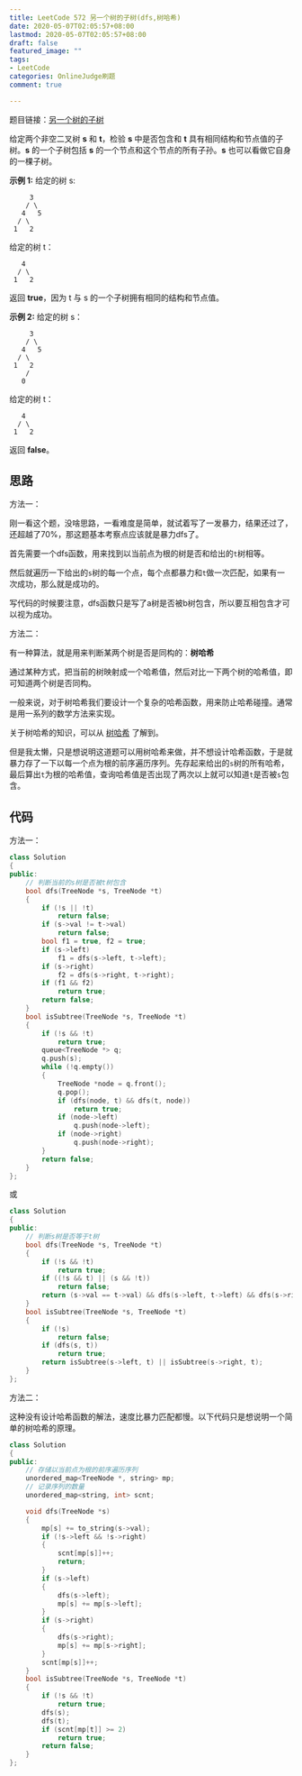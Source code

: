```yaml
---
title: LeetCode 572 另一个树的子树(dfs,树哈希)
date: 2020-05-07T02:05:57+08:00
lastmod: 2020-05-07T02:05:57+08:00
draft: false
featured_image: ""
tags:
- LeetCode
categories: OnlineJudge刷题
comment: true

---
```


题目链接：[另一个树的子树](https://leetcode-cn.com/problems/subtree-of-another-tree/)

给定两个非空二叉树 **s** 和 **t**，检验 **s** 中是否包含和 **t** 具有相同结构和节点值的子树。**s** 的一个子树包括 **s** 的一个节点和这个节点的所有子孙。**s** 也可以看做它自身的一棵子树。

**示例 1:**
给定的树 s:

```
     3
    / \
   4   5
  / \
 1   2
```

给定的树 t：

```
   4 
  / \
 1   2
```

返回 **true**，因为 t 与 s 的一个子树拥有相同的结构和节点值。

**示例 2:**
给定的树 s：

```
     3
    / \
   4   5
  / \
 1   2
    /
   0
```

给定的树 t：

```
   4
  / \
 1   2
```

返回 **false**。

## 思路

方法一：

刚一看这个题，没啥思路，一看难度是简单，就试着写了一发暴力，结果还过了，还超越了70%，那这题基本考察点应该就是暴力dfs了。

首先需要一个dfs函数，用来找到以当前点为根的树是否和给出的`t`树相等。

然后就遍历一下给出的`s`树的每一个点，每个点都暴力和`t`做一次匹配，如果有一次成功，那么就是成功的。

写代码的时候要注意，dfs函数只是写了a树是否被b树包含，所以要互相包含才可以视为成功。

方法二：

有一种算法，就是用来判断某两个树是否是同构的：**树哈希**

通过某种方式，把当前的树映射成一个哈希值，然后对比一下两个树的哈希值，即可知道两个树是否同构。

一般来说，对于树哈希我们要设计一个复杂的哈希函数，用来防止哈希碰撞。通常是用一系列的数学方法来实现。

关于树哈希的知识，可以从 [树哈希](https://oi-wiki.org/graph/tree-hash/) 了解到。

但是我太懒，只是想说明这道题可以用树哈希来做，并不想设计哈希函数，于是就暴力存了一下以每一个点为根的前序遍历序列。先存起来给出的`s`树的所有哈希，最后算出`t`为根的哈希值，查询哈希值是否出现了两次以上就可以知道`t`是否被`s`包含。

## 代码

方法一：

```cpp
class Solution
{
public:
    // 判断当前的s树是否被t树包含
    bool dfs(TreeNode *s, TreeNode *t)
    {
        if (!s || !t)
            return false;
        if (s->val != t->val)
            return false;
        bool f1 = true, f2 = true;
        if (s->left)
            f1 = dfs(s->left, t->left);
        if (s->right)
            f2 = dfs(s->right, t->right);
        if (f1 && f2)
            return true;
        return false;
    }
    bool isSubtree(TreeNode *s, TreeNode *t)
    {
        if (!s && !t)
            return true;
        queue<TreeNode *> q;
        q.push(s);
        while (!q.empty())
        {
            TreeNode *node = q.front();
            q.pop();
            if (dfs(node, t) && dfs(t, node))
                return true;
            if (node->left)
                q.push(node->left);
            if (node->right)
                q.push(node->right);
        }
        return false;
    }
};
```

或

```cpp
class Solution
{
public:
    // 判断s树是否等于t树
    bool dfs(TreeNode *s, TreeNode *t)
    {
        if (!s && !t)
            return true;
        if ((!s && t) || (s && !t))
            return false;
        return (s->val == t->val) && dfs(s->left, t->left) && dfs(s->right, t->right);
    }
    bool isSubtree(TreeNode *s, TreeNode *t)
    {
        if (!s)
            return false;
        if (dfs(s, t))
            return true;
        return isSubtree(s->left, t) || isSubtree(s->right, t);
    }
};
```

方法二：

这种没有设计哈希函数的解法，速度比暴力匹配都慢。以下代码只是想说明一个简单的树哈希的原理。

```cpp
class Solution
{
public:
    // 存储以当前点为根的前序遍历序列
    unordered_map<TreeNode *, string> mp;
    // 记录序列的数量
    unordered_map<string, int> scnt;

    void dfs(TreeNode *s)
    {
        mp[s] += to_string(s->val);
        if (!s->left && !s->right)
        {
            scnt[mp[s]]++;
            return;
        }
        if (s->left)
        {
            dfs(s->left);
            mp[s] += mp[s->left];
        }
        if (s->right)
        {
            dfs(s->right);
            mp[s] += mp[s->right];
        }
        scnt[mp[s]]++;
    }
    bool isSubtree(TreeNode *s, TreeNode *t)
    {
        if (!s && !t)
            return true;
        dfs(s);
        dfs(t);
        if (scnt[mp[t]] >= 2)
            return true;
        return false;
    }
};
```
